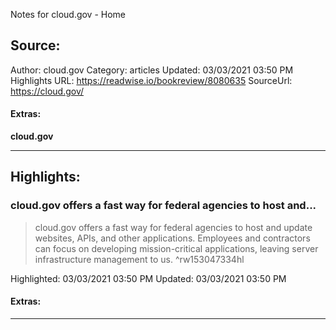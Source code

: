 Notes for cloud.gov - Home

## Source:
Author: cloud.gov
Category: articles
Updated: 03/03/2021 03:50 PM
Highlights URL: https://readwise.io/bookreview/8080635
SourceUrl: https://cloud.gov/


#### Extras:
**cloud.gov** 

 
-----
 ## Highlights:

### cloud.gov offers a fast way for federal agencies to host and...
>cloud.gov offers a fast way for federal agencies to host and update websites, APIs, and other applications. Employees and contractors can focus on developing mission-critical applications, leaving server infrastructure management to us. ^rw153047334hl


Highlighted: 03/03/2021 03:50 PM
Updated: 03/03/2021 03:50 PM


#### Extras:



------

